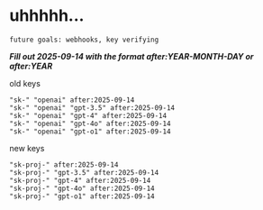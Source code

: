 # uhhhhh...

`future goals: webhooks, key verifying`



***Fill out 2025-09-14 with the format after:YEAR-MONTH-DAY or after:YEAR***

old keys
```
"sk-" "openai" after:2025-09-14
"sk-" "openai" "gpt-3.5" after:2025-09-14
"sk-" "openai" "gpt-4" after:2025-09-14
"sk-" "openai" "gpt-4o" after:2025-09-14
"sk-" "openai" "gpt-o1" after:2025-09-14
```

new keys
```
"sk-proj-" after:2025-09-14
"sk-proj-" "gpt-3.5" after:2025-09-14
"sk-proj-" "gpt-4" after:2025-09-14
"sk-proj-" "gpt-4o" after:2025-09-14
"sk-proj-" "gpt-o1" after:2025-09-14
```
